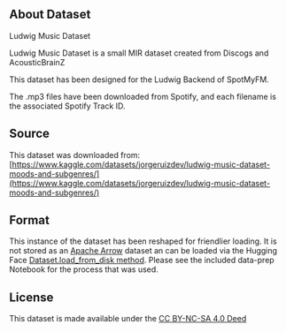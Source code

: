 ## About Dataset

Ludwig Music Dataset

Ludwig Music Dataset is a small MIR dataset created from Discogs and AcousticBrainZ

This dataset has been designed for the Ludwig Backend of SpotMyFM.

The .mp3 files have been downloaded from Spotify, and each filename is the associated Spotify Track ID.


## Source

This dataset was downloaded from: [https://www.kaggle.com/datasets/jorgeruizdev/ludwig-music-dataset-moods-and-subgenres/](https://www.kaggle.com/datasets/jorgeruizdev/ludwig-music-dataset-moods-and-subgenres/)


## Format

This instance of the dataset has been reshaped for friendlier loading. It is not stored as an [Apache Arrow](https://arrow.apache.org/) dataset an can be loaded via the Hugging Face [Dataset.load_from_disk method](https://huggingface.co/docs/datasets/v2.14.5/en/package_reference/main_classes#datasets.Dataset.load_from_disk). Please see the included data-prep Notebook for the process that was used.


## License

This dataset is made available under the [CC BY-NC-SA 4.0 Deed](https://creativecommons.org/licenses/by-nc-sa/4.0/)